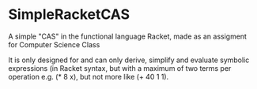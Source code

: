 # SimpleRacketCAS
A simple "CAS" in the functional language Racket, made as an assigment for Computer Science Class


It is only designed for and can only derive, simplify and evaluate symbolic expressions (in Racket syntax, but with a maximum of two terms per operation e.g. (* 8 x), but not more like (+ 40 1 1).
